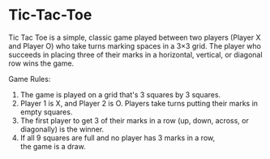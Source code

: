 # Tic-Tac-Toe
Tic Tac Toe is a simple, classic game played between two players (Player X and Player O) who take turns marking spaces in a 3×3 grid. The player who succeeds in placing three of their marks in a horizontal, vertical, or diagonal row wins the game.

Game Rules:
1. The game is played on a grid that's 3 squares by 3 squares.
2. Player 1 is X, and Player 2 is O. Players take turns putting their marks in empty squares.
3. The first player to get 3 of their marks in a row (up, down, across, or diagonally) is the winner.
4. If all 9 squares are full and no player has 3 marks in a row, the game is a draw.
